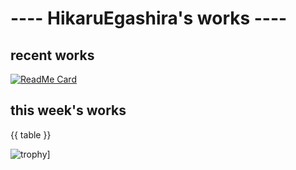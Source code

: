 # ---- HikaruEgashira's works ----

## recent works

[![ReadMe Card](https://github-readme-stats.vercel.app/api/pin/?username=twin-te&repo=twinte-front)](https://github.com/twin-te/twinte-front)

## this week's works

{{ table }}

![trophy](https://github-profile-trophy.vercel.app/?username=HikaruEgashira&theme=onedark)]
